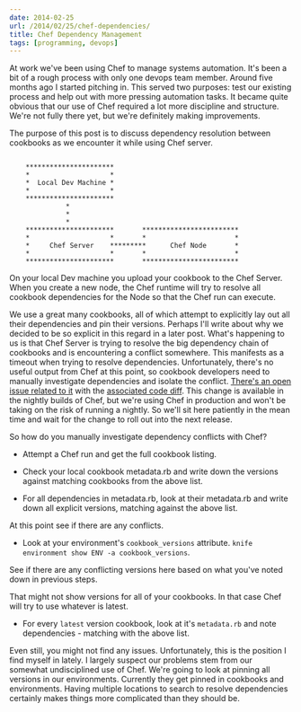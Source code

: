 ```yaml
---
date: 2014-02-25
url: /2014/02/25/chef-dependencies/
title: Chef Dependency Management
tags: [programming, devops]
---
```


At work we've been using Chef to manage systems automation.  It's been a bit of a rough process with only one
devops team member.  Around five months ago I started pitching in.  This served two purposes: test our existing
process and help out with more pressing automation tasks.  It became quite obvious that our use of Chef required a lot
more discipline and structure.  We're not fully there yet, but we're definitely making improvements.

The purpose of this post is to discuss dependency resolution between cookbooks as we encounter it while
using Chef server.

```

    **********************
    *                    *
    *  Local Dev Machine *
    *                    *
    **********************
              *
              *
              *
    **********************       ************************
    *                    *       *                      *
    *     Chef Server    *********      Chef Node       *
    *                    *       *                      *
    **********************       ************************

```

On your local Dev machine you upload your cookbook to the Chef Server.
When you create a new node, the Chef runtime will try to resolve all cookbook dependencies for the Node so
that the Chef run can execute.

We use a great many cookbooks, all of which attempt to explicitly lay out all their dependencies and
pin their versions.  Perhaps I'll write about why we decided to be so explicit in this regard in a later post.
What's happening to us is that Chef Server is trying to resolve the big dependency chain of cookbooks and is
encountering a conflict somewhere.  This manifests as a timeout when trying to resolve dependencies.
Unfortunately, there's no useful output from Chef at this point, so cookbook developers need to manually
investigate dependencies and isolate the conflict.  [There's an open issue related to it](https://tickets.opscode.com/browse/CHEF-3921)
with the [associated code diff](https://github.com/opscode/chef_objects/commit/a3133ced037d1e508ff18723ad9a6f2b94dea1ea).
This change is available in the nightly builds of Chef, but we're using Chef in production and won't be
taking on the risk of running a nightly.  So we'll sit here patiently in the mean time and wait for the change
to roll out into the next release.

So how do you manually investigate dependency conflicts with Chef?

- Attempt a Chef run and get the full cookbook listing.

- Check your local cookbook metadata.rb and write down the versions against matching cookbooks from the above list.
- For all dependencies in metadata.rb, look at their metadata.rb and write down all explicit versions, matching against the above list.

At this point see if there are any conflicts.

- Look at your environment's `cookbook_versions` attribute. `knife environment show ENV -a cookbook_versions`.

See if there are any conflicting versions here based on what you've noted down in previous steps.

That might not show versions for all of your cookbooks.  In that case Chef will try to use whatever is latest.

- For every `latest` version cookbook, look at it's `metadata.rb` and note dependencies - matching with the above list.

Even still, you might not find any issues.  Unfortunately, this is the position I find myself in lately.
I largely suspect our problems stem from our somewhat undisciplined use of Chef.
We're going to look at pinning all versions in our environments.  Currently they get pinned in cookbooks and environments.
Having multiple locations to search to resolve dependencies certainly makes things more complicated than they should be.
